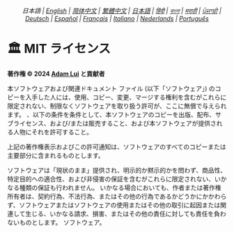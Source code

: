 <div align="center">
    <h6>
        <picture>
            <source type="image/svg+xml" media="(prefers-color-scheme: dark)" srcset="https://raw.githubusercontent.com/adamlui/js-utils/main/docs/images/earth-icon/white/icon32.svg">
            <img height=14 src="https://raw.githubusercontent.com/adamlui/js-utils/main/docs/images/earth-icon/black/icon32.svg">
        </picture>
        &nbsp;日本語 |
        <a href="../LICENSE.md">English</a> |
        <a href="../zh-cn/LICENSE.md">简体中文</a> |
        <a href="../zh-tw/LICENSE.md">繁體中文</a> |
        <a href="../ja/LICENSE.md">日本語</a> |
        <a href="../hi/LICENSE.md">हिंदी</a> |
        <a href="../bn/LICENSE.md">বাংলা</a> |
        <a href="../mr/LICENSE.md">मराठी</a> |
        <a href="../pa/LICENSE.md">ਪੰਜਾਬੀ</a> |
        <a href="../de/LICENSE.md">Deutsch</a> |
        <a href="../es/LICENSE.md">Español</a> |
        <a href="../fr/LICENSE.md">Français</a> |
        <a href="../it/LICENSE.md">Italiano</a> |
        <a href="../nl/LICENSE.md">Nederlands</a> |
        <a href="../pt/LICENSE.md">Português</a>
    </h6>
</div>

# 🏛️ MIT ライセンス

**著作権 © 2024 [Adam Lui](https://github.com/adamlui) と貢献者**

本ソフトウェアおよび関連ドキュメント ファイル (以下「ソフトウェア」) のコピーを入手した人には、使用、コピー、変更、マージする権利を含むがこれらに限定されない、制限なくソフトウェアを取り扱う許可が、ここに無償で与えられます。 、以下の条件を条件として、本ソフトウェアのコピーを出版、配布、サブライセンス、および/または販売すること、および本ソフトウェアが提供される人物にそれを許可すること。

上記の著作権表示およびこの許可通知は、ソフトウェアのすべてのコピーまたは主要部分に含まれるものとします。

ソフトウェアは「現状のまま」提供され、明示的か黙示的かを問わず、商品性、特定目的への適合性、および非侵害の保証を含むがこれらに限定されない、いかなる種類の保証も行われません。 いかなる場合においても、作者または著作権所有者は、契約行為、不法行為、またはその他の行為であるかどうかにかかわらず、ソフトウェアまたはソフトウェアの使用またはその他の取引に起因または関連して生じる、いかなる請求、損害、またはその他の責任に対しても責任を負わないものとします。 ソフトウェア。
